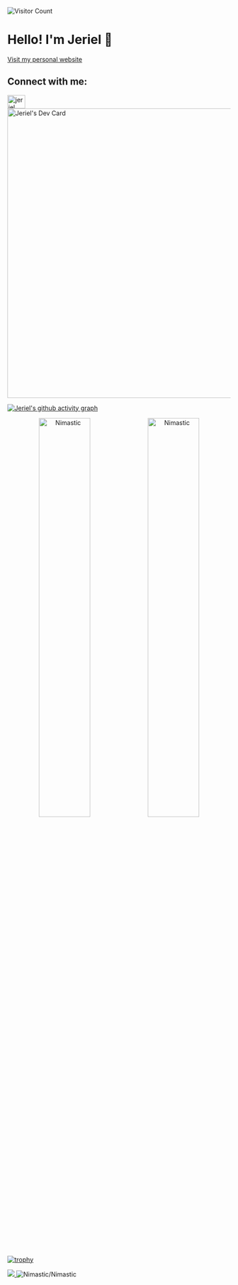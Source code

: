 ![Visitor Count](https://komarev.com/ghpvc/?username=Nimastic&label=Profile%20views&color=0e75b6&style=flat)
# Hello! I'm Jeriel 👋
[Visit my personal website](https://www.jerielchan.com)

<!--[![committers.top badge](https://user-badge.committers.top/singapore/Nimastic.svg)](https://user-badge.committers.top/singapore/Nimastic)-->


<!--START_SECTION:activity-->
<!--END_SECTION:activity-->


## Connect with me: <a href="https://linkedin.com/in/jerielchan" target="blank">
  <img src="https://raw.githubusercontent.com/rahuldkjain/github-profile-readme-generator/master/src/images/icons/Social/linked-in-alt.svg" alt="jeriel" height="30" width="40" />
</a>

<a href="https://app.daily.dev/jerielchan">
  <img src="https://api.daily.dev/devcards/v2/cLt0Wwl12vOVGzeHtfWlX.png?r=qxe&type=wide" width="652" alt="Jeriel's Dev Card"/>
</a>

[![Jeriel's github activity graph](https://github-readme-activity-graph.vercel.app/graph?username=Nimastic)](https://github.com/Nimastic/github-readme-activity-graph)

<p align="center">
  <img width="48%" src="https://github-readme-stats.vercel.app/api?username=Nimastic&show_icons=true&theme=dracula&title_color=ff8000&text_color=ffffff&bg_color=6a6a6a&locale=en&hide_border=true" alt="Nimastic" />
  <img width="48%" src="https://github-readme-streak-stats.herokuapp.com/?user=Nimastic&theme=highcontrast&hide_border=true" alt="Nimastic" />
</p>

 <!-- <a href="https://leetcode.com/u/lsy_urea"><img src="https://leetcard.jacoblin.cool/jerielchanzy?theme=dark&font=Ropa%20Sans" /></a> -->

[![trophy](https://github-profile-trophy.vercel.app/?username=nimastic&title=Stars,Followers,Commits,Repositories,MultipleLang,PullRequest&theme=onedark)](https://github.com/ryo-ma/github-profile-trophy)

<a href="https://github.com/Nimastic/Nimastic/graphs/contributors">
  <img src="https://contrib.rocks/image?&columns=25&max=10000&&repo=Nimastic/Nimastic" noZoom />
</a>

<picture>
  <source media="(prefers-color-scheme: dark)" srcset="https://api.star-history.com/svg?repos=Nimastic/Nimastic&type=Date&theme=dark" />
  <source media="(prefers-color-scheme: light)" srcset="https://api.star-history.com/svg?repos=Nimastic/Nimastic&type=Date" />
  <img alt="Nimastic/Nimastic" src="https://api.star-history.com/svg?repos=Nimastic/Nimastic&type=Date" />
</picture>
